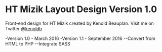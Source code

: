 # HT Mizik Layout Design Version 1.0
Front-end design for HT Mizik created by Kenold Beauplan.
Visit me on Twitter [@kenoldb](https://www.twitter.com/kenoldb)

-Version 1.0 - March 2016
-Version 1.1 - September 2016
--Convert from HTML to PHP
--Integrate SASS
